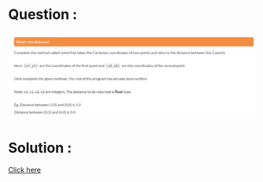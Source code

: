 # Question :
![whats the distance](https://github.com/prabhu30/coding/blob/main/Edyst/Python%20-%20Intro%20to%20Advanced/44_whats%20the%20distance/image.png)

# Solution :
[Click here](https://github.com/prabhu30/coding/blob/main/Edyst/Python%20-%20Intro%20to%20Advanced/44_whats%20the%20distance/solution.py)
